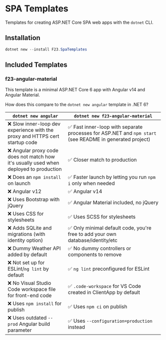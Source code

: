# SPA Templates

Templates for creating ASP.NET Core SPA web apps with the `dotnet` CLI.

## Installation

```Powershell
dotnet new --install F23.SpaTemplates
```

## Included Templates

### f23-angular-material

This template is a minimal ASP.NET Core 6 app with Angular v14 and Angular Material.

How does this compare to the `dotnet new angular` template in .NET 6?

| `dotnet new angular` | `dotnet new f23-angular-material` |
| --- | --- |
| ❌ Slow inner-loop dev experience with the proxy and HTTPS cert startup code | ✅ Fast inner-loop with separate processes for ASP.NET and `npm start` (see README in generated project) |
| ❌ Angular proxy code does not match how it's usually used when deployed to production | ✅ Closer match to production |
| ❌ Does an `npm install` on launch | ✅ Faster launch by letting you run `npm i` only when needed |
| ❌ Angular v12 | ✅ Angular v14 |
| ❌ Uses Bootstrap with jQuery | ✅ Angular Material included, no jQuery |
| ❌ Uses CSS for stylesheets | ✅ Uses SCSS for stylesheets |
| ❌ Adds SQLite and migrations (with identity option) | ✅ Only minimal default code, you're free to add your own database/identity/etc |
| ❌ Dummy Weather API added by default | ✅ No dummy controllers or components to remove |
| ❌ Not set up for ESLint/`ng lint` by default | ✅ `ng lint` preconfigured for ESLint |
| ❌ No Visual Studio Code workspace file for front-end code | ✅ `.code-workspace` for VS Code created in ClientApp by default |
| ❌ Uses `npm install` for publish | ✅ Uses `npm ci` on publish |
| ❌ Uses outdated `--prod` Angular build parameter | ✅ Uses `--configuration=production` instead |

